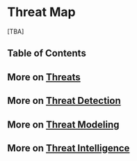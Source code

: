 # Threat Map
[TBA]

## Table of Contents

## More on [Threats](https://github.com/paulveillard/cybersecurity-threats)
## More on [Threat Detection](https://github.com/paulveillard/cybersecurity-threat-detection)
## More on [Threat Modeling](https://github.com/paulveillard/cybersecurity-threat-modeling)
## More on [Threat Intelligence](https://github.com/paulveillard/cybersecurity-threat-intelligence)
